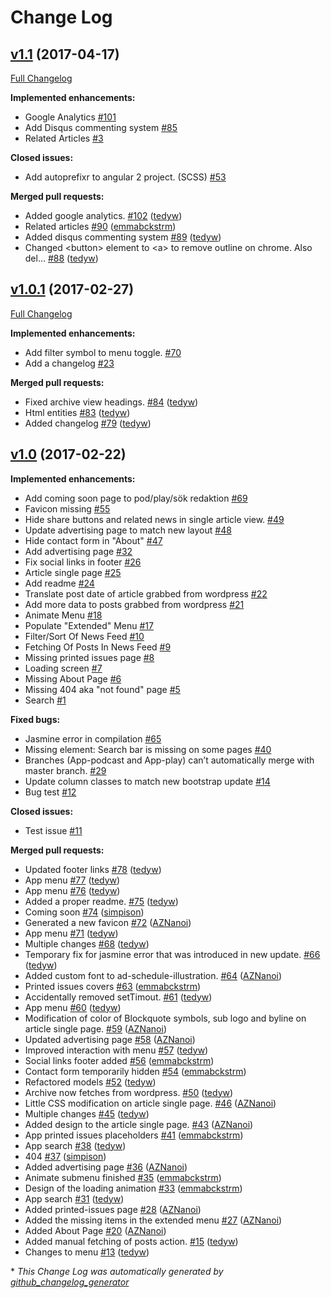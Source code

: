 # Change Log

## [v1.1](https://github.com/osqledaren/osqledaren-angular2/tree/v1.1) (2017-04-17)
[Full Changelog](https://github.com/osqledaren/osqledaren-angular2/compare/v1.0.1...v1.1)

**Implemented enhancements:**

- Google Analytics [\#101](https://github.com/osqledaren/osqledaren-angular2/issues/101)
- Add Disqus commenting system [\#85](https://github.com/osqledaren/osqledaren-angular2/issues/85)
- Related Articles [\#3](https://github.com/osqledaren/osqledaren-angular2/issues/3)

**Closed issues:**

- Add autoprefixr to angular 2 project. \(SCSS\) [\#53](https://github.com/osqledaren/osqledaren-angular2/issues/53)

**Merged pull requests:**

- Added google analytics. [\#102](https://github.com/osqledaren/osqledaren-angular2/pull/102) ([tedyw](https://github.com/tedyw))
- Related articles [\#90](https://github.com/osqledaren/osqledaren-angular2/pull/90) ([emmabckstrm](https://github.com/emmabckstrm))
- Added disqus commenting system [\#89](https://github.com/osqledaren/osqledaren-angular2/pull/89) ([tedyw](https://github.com/tedyw))
- Changed \<button\> element to \<a\> to remove outline on chrome. Also del… [\#88](https://github.com/osqledaren/osqledaren-angular2/pull/88) ([tedyw](https://github.com/tedyw))

## [v1.0.1](https://github.com/osqledaren/osqledaren-angular2/tree/v1.0.1) (2017-02-27)
[Full Changelog](https://github.com/osqledaren/osqledaren-angular2/compare/v1.0...v1.0.1)

**Implemented enhancements:**

- Add filter symbol to menu toggle. [\#70](https://github.com/osqledaren/osqledaren-angular2/issues/70)
- Add a changelog [\#23](https://github.com/osqledaren/osqledaren-angular2/issues/23)

**Merged pull requests:**

- Fixed archive view headings. [\#84](https://github.com/osqledaren/osqledaren-angular2/pull/84) ([tedyw](https://github.com/tedyw))
- Html entities [\#83](https://github.com/osqledaren/osqledaren-angular2/pull/83) ([tedyw](https://github.com/tedyw))
- Added changelog [\#79](https://github.com/osqledaren/osqledaren-angular2/pull/79) ([tedyw](https://github.com/tedyw))

## [v1.0](https://github.com/osqledaren/osqledaren-angular2/tree/v1.0) (2017-02-22)
**Implemented enhancements:**

- Add coming soon page to pod/play/sök redaktion [\#69](https://github.com/osqledaren/osqledaren-angular2/issues/69)
- Favicon missing [\#55](https://github.com/osqledaren/osqledaren-angular2/issues/55)
- Hide share buttons and related news in single article view. [\#49](https://github.com/osqledaren/osqledaren-angular2/issues/49)
- Update advertising page to match new layout [\#48](https://github.com/osqledaren/osqledaren-angular2/issues/48)
- Hide contact form in "About" [\#47](https://github.com/osqledaren/osqledaren-angular2/issues/47)
- Add advertising page [\#32](https://github.com/osqledaren/osqledaren-angular2/issues/32)
- Fix social links in footer [\#26](https://github.com/osqledaren/osqledaren-angular2/issues/26)
- Article single page [\#25](https://github.com/osqledaren/osqledaren-angular2/issues/25)
- Add readme [\#24](https://github.com/osqledaren/osqledaren-angular2/issues/24)
- Translate post date of article grabbed from wordpress [\#22](https://github.com/osqledaren/osqledaren-angular2/issues/22)
- Add more data to posts grabbed from wordpress [\#21](https://github.com/osqledaren/osqledaren-angular2/issues/21)
- Animate Menu [\#18](https://github.com/osqledaren/osqledaren-angular2/issues/18)
- Populate "Extended" Menu [\#17](https://github.com/osqledaren/osqledaren-angular2/issues/17)
- Filter/Sort Of News Feed [\#10](https://github.com/osqledaren/osqledaren-angular2/issues/10)
- Fetching Of Posts In News Feed [\#9](https://github.com/osqledaren/osqledaren-angular2/issues/9)
- Missing printed issues page [\#8](https://github.com/osqledaren/osqledaren-angular2/issues/8)
- Loading screen [\#7](https://github.com/osqledaren/osqledaren-angular2/issues/7)
- Missing About Page [\#6](https://github.com/osqledaren/osqledaren-angular2/issues/6)
- Missing 404 aka "not found" page [\#5](https://github.com/osqledaren/osqledaren-angular2/issues/5)
- Search [\#1](https://github.com/osqledaren/osqledaren-angular2/issues/1)

**Fixed bugs:**

- Jasmine error in compilation [\#65](https://github.com/osqledaren/osqledaren-angular2/issues/65)
- Missing element: Search bar is missing on some pages [\#40](https://github.com/osqledaren/osqledaren-angular2/issues/40)
- Branches \(App-podcast and App-play\) can’t automatically merge with master branch. [\#29](https://github.com/osqledaren/osqledaren-angular2/issues/29)
- Update column classes to match new bootstrap update [\#14](https://github.com/osqledaren/osqledaren-angular2/issues/14)
- Bug test [\#12](https://github.com/osqledaren/osqledaren-angular2/issues/12)

**Closed issues:**

- Test issue [\#11](https://github.com/osqledaren/osqledaren-angular2/issues/11)

**Merged pull requests:**

- Updated footer links [\#78](https://github.com/osqledaren/osqledaren-angular2/pull/78) ([tedyw](https://github.com/tedyw))
- App menu [\#77](https://github.com/osqledaren/osqledaren-angular2/pull/77) ([tedyw](https://github.com/tedyw))
- App menu [\#76](https://github.com/osqledaren/osqledaren-angular2/pull/76) ([tedyw](https://github.com/tedyw))
- Added a proper readme. [\#75](https://github.com/osqledaren/osqledaren-angular2/pull/75) ([tedyw](https://github.com/tedyw))
- Coming soon [\#74](https://github.com/osqledaren/osqledaren-angular2/pull/74) ([simpison](https://github.com/simpison))
- Generated a new favicon [\#72](https://github.com/osqledaren/osqledaren-angular2/pull/72) ([AZNanoi](https://github.com/AZNanoi))
- App menu [\#71](https://github.com/osqledaren/osqledaren-angular2/pull/71) ([tedyw](https://github.com/tedyw))
- Multiple changes [\#68](https://github.com/osqledaren/osqledaren-angular2/pull/68) ([tedyw](https://github.com/tedyw))
- Temporary fix for jasmine error that was introduced in new update. [\#66](https://github.com/osqledaren/osqledaren-angular2/pull/66) ([tedyw](https://github.com/tedyw))
- Added custom font to ad-schedule-illustration. [\#64](https://github.com/osqledaren/osqledaren-angular2/pull/64) ([AZNanoi](https://github.com/AZNanoi))
- Printed issues covers [\#63](https://github.com/osqledaren/osqledaren-angular2/pull/63) ([emmabckstrm](https://github.com/emmabckstrm))
- Accidentally removed setTimout. [\#61](https://github.com/osqledaren/osqledaren-angular2/pull/61) ([tedyw](https://github.com/tedyw))
- App menu [\#60](https://github.com/osqledaren/osqledaren-angular2/pull/60) ([tedyw](https://github.com/tedyw))
- Modification of color of Blockquote symbols, sub logo and byline on article single page. [\#59](https://github.com/osqledaren/osqledaren-angular2/pull/59) ([AZNanoi](https://github.com/AZNanoi))
- Updated advertising page [\#58](https://github.com/osqledaren/osqledaren-angular2/pull/58) ([AZNanoi](https://github.com/AZNanoi))
- Improved interaction with menu [\#57](https://github.com/osqledaren/osqledaren-angular2/pull/57) ([tedyw](https://github.com/tedyw))
- Social links footer added [\#56](https://github.com/osqledaren/osqledaren-angular2/pull/56) ([emmabckstrm](https://github.com/emmabckstrm))
- Contact form temporarily hidden [\#54](https://github.com/osqledaren/osqledaren-angular2/pull/54) ([emmabckstrm](https://github.com/emmabckstrm))
- Refactored models [\#52](https://github.com/osqledaren/osqledaren-angular2/pull/52) ([tedyw](https://github.com/tedyw))
- Archive now fetches from wordpress. [\#50](https://github.com/osqledaren/osqledaren-angular2/pull/50) ([tedyw](https://github.com/tedyw))
- Little CSS modification on article single page. [\#46](https://github.com/osqledaren/osqledaren-angular2/pull/46) ([AZNanoi](https://github.com/AZNanoi))
- Multiple changes [\#45](https://github.com/osqledaren/osqledaren-angular2/pull/45) ([tedyw](https://github.com/tedyw))
- Added design to the article single page. [\#43](https://github.com/osqledaren/osqledaren-angular2/pull/43) ([AZNanoi](https://github.com/AZNanoi))
- App printed issues placeholders [\#41](https://github.com/osqledaren/osqledaren-angular2/pull/41) ([emmabckstrm](https://github.com/emmabckstrm))
- App search [\#38](https://github.com/osqledaren/osqledaren-angular2/pull/38) ([tedyw](https://github.com/tedyw))
- 404 [\#37](https://github.com/osqledaren/osqledaren-angular2/pull/37) ([simpison](https://github.com/simpison))
- Added advertising page [\#36](https://github.com/osqledaren/osqledaren-angular2/pull/36) ([AZNanoi](https://github.com/AZNanoi))
- Animate submenu finished [\#35](https://github.com/osqledaren/osqledaren-angular2/pull/35) ([emmabckstrm](https://github.com/emmabckstrm))
- Design of the loading animation [\#33](https://github.com/osqledaren/osqledaren-angular2/pull/33) ([emmabckstrm](https://github.com/emmabckstrm))
- App search [\#31](https://github.com/osqledaren/osqledaren-angular2/pull/31) ([tedyw](https://github.com/tedyw))
- Added printed-issues page [\#28](https://github.com/osqledaren/osqledaren-angular2/pull/28) ([AZNanoi](https://github.com/AZNanoi))
- Added the missing items in the extended menu [\#27](https://github.com/osqledaren/osqledaren-angular2/pull/27) ([AZNanoi](https://github.com/AZNanoi))
- Added About Page [\#20](https://github.com/osqledaren/osqledaren-angular2/pull/20) ([AZNanoi](https://github.com/AZNanoi))
- Added manual fetching of posts action. [\#15](https://github.com/osqledaren/osqledaren-angular2/pull/15) ([tedyw](https://github.com/tedyw))
- Changes to menu [\#13](https://github.com/osqledaren/osqledaren-angular2/pull/13) ([tedyw](https://github.com/tedyw))



\* *This Change Log was automatically generated by [github_changelog_generator](https://github.com/skywinder/Github-Changelog-Generator)*
